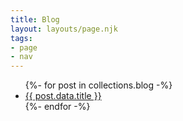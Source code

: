 ```yaml
---
title: Blog
layout: layouts/page.njk
tags: 
- page
- nav
---
```


<ul>
{%- for post in collections.blog -%}
  <li><a href="{{post.url}}">{{ post.data.title }}</a></li>
{%- endfor -%}
</ul>